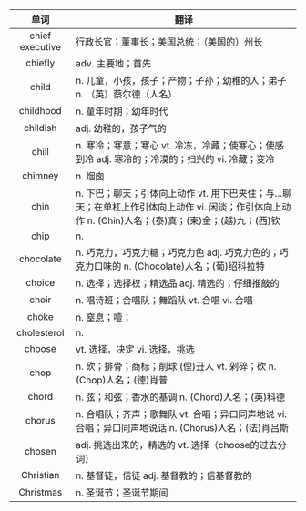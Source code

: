 |单词|翻译  |
|:--:|--| 
|	chief executive  		|		行政长官；董事长；美国总统；（美国的）州长	|		
|	chiefly  		|		adv. 主要地；首先	|		
|	child  		|		n. 儿童，小孩，孩子；产物；子孙；幼稚的人；弟子 n. （英）蔡尔德（人名）	|		
|	childhood  		|		n. 童年时期；幼年时代	|		
|	childish  		|		adj. 幼稚的，孩子气的	|		
|	chill  		|		n. 寒冷；寒意；寒心 vt. 冷冻，冷藏；使寒心；使感到冷 adj. 寒冷的；冷漠的；扫兴的 vi. 冷藏；变冷	|		
|	chimney  		|		n. 烟囱	|		
|	chin  		|		n. 下巴；聊天；引体向上动作 vt. 用下巴夹住；与…聊天；在单杠上作引体向上动作 vi. 闲谈；作引体向上动作 n. (Chin)人名；(泰)真；(柬)金；(越)九；(西)钦	|		
|	chip  		|		n. 	|		
|	chocolate  		|		n. 巧克力，巧克力糖；巧克力色 adj. 巧克力色的；巧克力口味的 n. (Chocolate)人名；(葡)绍科拉特	|		
|	choice  		|		n. 选择；选择权；精选品 adj. 精选的；仔细推敲的	|		
|	choir  		|		n. 唱诗班；合唱队；舞蹈队 vt. 合唱 vi. 合唱	|		
|	choke  		|		n. 窒息；噎；	|		
|	cholesterol  		|		n. 	|		
|	choose  		|		vt. 选择，决定 vi. 选择，挑选	|		
|	chop  		|		n. 砍；排骨；商标；削球 (俚)丑人 vt. 剁碎；砍 n. (Chop)人名；(德)肖普	|		
|	chord  		|		n. 弦；和弦；香水的基调 n. (Chord)人名；(英)科德	|		
|	chorus  		|		n. 合唱队；齐声；歌舞队 vt. 合唱；异口同声地说 vi. 合唱；异口同声地说话 n. (Chorus)人名；(法)肖吕斯	|		
|	chosen  		|		adj. 挑选出来的，精选的 vt. 选择（choose的过去分词）	|		
|	Christian  		|		n. 基督徒，信徒 adj. 基督教的；信基督教的	|		
|	Christmas  		|		n. 圣诞节；圣诞节期间	|